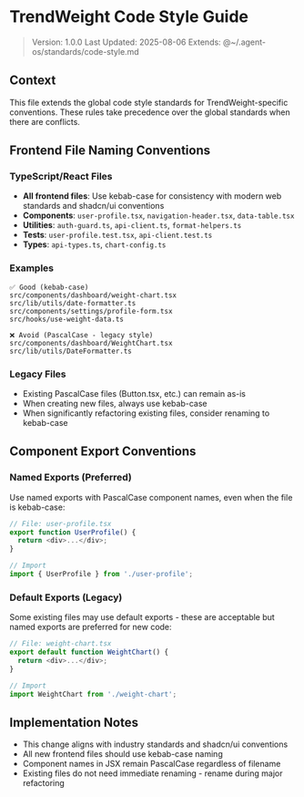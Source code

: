 # TrendWeight Code Style Guide

> Version: 1.0.0
> Last Updated: 2025-08-06
> Extends: @~/.agent-os/standards/code-style.md

## Context

This file extends the global code style standards for TrendWeight-specific conventions. These rules take precedence over the global standards when there are conflicts.

## Frontend File Naming Conventions

### TypeScript/React Files
- **All frontend files**: Use kebab-case for consistency with modern web standards and shadcn/ui conventions
- **Components**: `user-profile.tsx`, `navigation-header.tsx`, `data-table.tsx`
- **Utilities**: `auth-guard.ts`, `api-client.ts`, `format-helpers.ts`
- **Tests**: `user-profile.test.tsx`, `api-client.test.ts`
- **Types**: `api-types.ts`, `chart-config.ts`

### Examples
```
✅ Good (kebab-case)
src/components/dashboard/weight-chart.tsx
src/lib/utils/date-formatter.ts
src/components/settings/profile-form.tsx
src/hooks/use-weight-data.ts

❌ Avoid (PascalCase - legacy style)
src/components/dashboard/WeightChart.tsx
src/lib/utils/DateFormatter.ts
```

### Legacy Files
- Existing PascalCase files (Button.tsx, etc.) can remain as-is
- When creating new files, always use kebab-case
- When significantly refactoring existing files, consider renaming to kebab-case

## Component Export Conventions

### Named Exports (Preferred)
Use named exports with PascalCase component names, even when the file is kebab-case:

```typescript
// File: user-profile.tsx
export function UserProfile() {
  return <div>...</div>;
}

// Import
import { UserProfile } from './user-profile';
```

### Default Exports (Legacy)
Some existing files may use default exports - these are acceptable but named exports are preferred for new code:

```typescript
// File: weight-chart.tsx
export default function WeightChart() {
  return <div>...</div>;
}

// Import
import WeightChart from './weight-chart';
```

## Implementation Notes

- This change aligns with industry standards and shadcn/ui conventions
- All new frontend files should use kebab-case naming
- Component names in JSX remain PascalCase regardless of filename
- Existing files do not need immediate renaming - rename during major refactoring